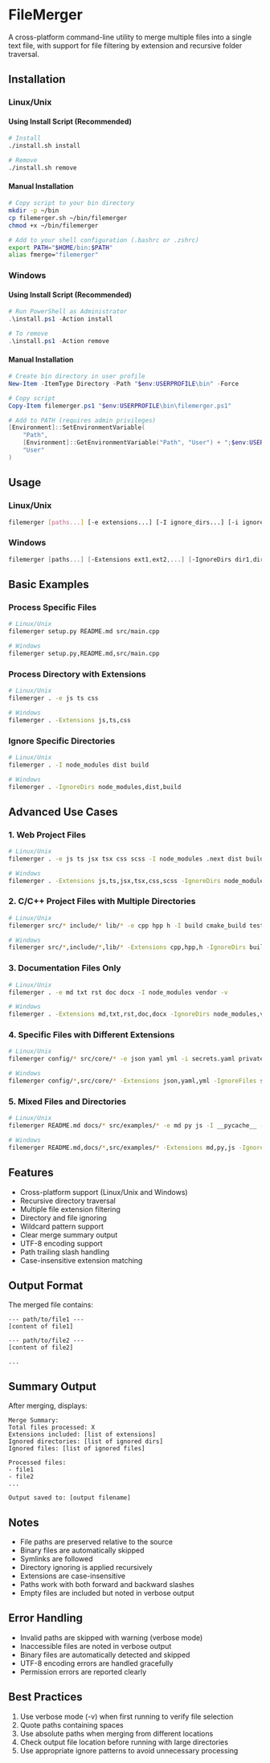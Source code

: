 # FileMerger

A cross-platform command-line utility to merge multiple files into a single text file, with support for file filtering by extension and recursive folder traversal.

## Installation

### Linux/Unix

#### Using Install Script (Recommended)
```bash
# Install
./install.sh install

# Remove
./install.sh remove
```

#### Manual Installation
```bash
# Copy script to your bin directory
mkdir -p ~/bin
cp filemerger.sh ~/bin/filemerger
chmod +x ~/bin/filemerger

# Add to your shell configuration (.bashrc or .zshrc)
export PATH="$HOME/bin:$PATH"
alias fmerge="filemerger"
```

### Windows

#### Using Install Script (Recommended)
```powershell
# Run PowerShell as Administrator
.\install.ps1 -Action install

# To remove
.\install.ps1 -Action remove
```

#### Manual Installation
```powershell
# Create bin directory in user profile
New-Item -ItemType Directory -Path "$env:USERPROFILE\bin" -Force

# Copy script
Copy-Item filemerger.ps1 "$env:USERPROFILE\bin\filemerger.ps1"

# Add to PATH (requires admin privileges)
[Environment]::SetEnvironmentVariable(
    "Path",
    [Environment]::GetEnvironmentVariable("Path", "User") + ";$env:USERPROFILE\bin",
    "User"
)
```

## Usage

### Linux/Unix
```bash
filemerger [paths...] [-e extensions...] [-I ignore_dirs...] [-i ignore_files...] [-o output] [-v]
```

### Windows
```powershell
filemerger [paths...] [-Extensions ext1,ext2,...] [-IgnoreDirs dir1,dir2,...] [-IgnoreFiles file1,file2,...] [-OutputFile file] [-Verbose]
```

## Basic Examples

### Process Specific Files
```bash
# Linux/Unix
filemerger setup.py README.md src/main.cpp

# Windows
filemerger setup.py,README.md,src/main.cpp
```

### Process Directory with Extensions
```bash
# Linux/Unix
filemerger . -e js ts css

# Windows
filemerger . -Extensions js,ts,css
```

### Ignore Specific Directories
```bash
# Linux/Unix
filemerger . -I node_modules dist build

# Windows
filemerger . -IgnoreDirs node_modules,dist,build
```

## Advanced Use Cases

### 1. Web Project Files
```bash
# Linux/Unix
filemerger . -e js ts jsx tsx css scss -I node_modules .next dist build -i package-lock.json

# Windows
filemerger . -Extensions js,ts,jsx,tsx,css,scss -IgnoreDirs node_modules,.next,dist,build -IgnoreFiles package-lock.json
```

### 2. C/C++ Project Files with Multiple Directories
```bash
# Linux/Unix
filemerger src/* include/* lib/* -e cpp hpp h -I build cmake_build test -o project_source.txt

# Windows
filemerger src/*,include/*,lib/* -Extensions cpp,hpp,h -IgnoreDirs build,cmake_build,test -OutputFile project_source.txt
```

### 3. Documentation Files Only
```bash
# Linux/Unix
filemerger . -e md txt rst doc docx -I node_modules vendor -v

# Windows
filemerger . -Extensions md,txt,rst,doc,docx -IgnoreDirs node_modules,vendor -Verbose
```

### 4. Specific Files with Different Extensions
```bash
# Linux/Unix
filemerger config/* src/core/* -e json yaml yml -i secrets.yaml private.json

# Windows
filemerger config/*,src/core/* -Extensions json,yaml,yml -IgnoreFiles secrets.yaml,private.json
```

### 5. Mixed Files and Directories
```bash
# Linux/Unix
filemerger README.md docs/* src/examples/* -e md py js -I __pycache__ -o documentation.txt

# Windows
filemerger README.md,docs/*,src/examples/* -Extensions md,py,js -IgnoreDirs __pycache__ -OutputFile documentation.txt
```

## Features

- Cross-platform support (Linux/Unix and Windows)
- Recursive directory traversal
- Multiple file extension filtering
- Directory and file ignoring
- Wildcard pattern support
- Clear merge summary output
- UTF-8 encoding support
- Path trailing slash handling
- Case-insensitive extension matching

## Output Format

The merged file contains:
```
--- path/to/file1 ---
[content of file1]

--- path/to/file2 ---
[content of file2]

...
```

## Summary Output

After merging, displays:
```
Merge Summary:
Total files processed: X
Extensions included: [list of extensions]
Ignored directories: [list of ignored dirs]
Ignored files: [list of ignored files]

Processed files:
- file1
- file2
...

Output saved to: [output filename]
```

## Notes

- File paths are preserved relative to the source
- Binary files are automatically skipped
- Symlinks are followed
- Directory ignoring is applied recursively
- Extensions are case-insensitive
- Paths work with both forward and backward slashes
- Empty files are included but noted in verbose output

## Error Handling

- Invalid paths are skipped with warning (verbose mode)
- Inaccessible files are noted in verbose output
- Binary files are automatically detected and skipped
- UTF-8 encoding errors are handled gracefully
- Permission errors are reported clearly

## Best Practices

1. Use verbose mode (-v) when first running to verify file selection
2. Quote paths containing spaces
3. Use absolute paths when merging from different locations
4. Check output file location before running with large directories
5. Use appropriate ignore patterns to avoid unnecessary processing